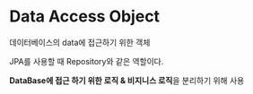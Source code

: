 # Data Access Object
데이터베이스의 data에 접근하기 위한 객체

JPA를 사용할 때 Repository와 같은 역할이다.

**DataBase에 접근 하기 위한 로직 & 비지니스 로직**을 분리하기 위해 사용